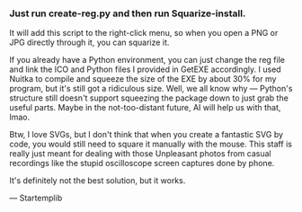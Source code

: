 ### Just run create-reg.py and then run Squarize-install.

It will add this script to the right-click menu, so when you open a PNG or JPG directly through it, you can squarize it.

If you already have a Python environment, you can just change the reg file and link the ICO and Python files I provided in GetEXE accordingly. 
I used Nuitka to compile and squeeze the size of the EXE by about 30% for my program, but it's still got a ridiculous size. 
Well, we all know why — Python's structure still doesn't support squeezing the package down to just grab the useful parts. 
Maybe in the not-too-distant future, AI will help us with that, lmao.

Btw, I love SVGs, but I don't think that when you create a fantastic SVG by code, you would still need to square it manually with the mouse.
This staff is really just meant for dealing with those Unpleasant photos from casual recordings like the stupid oscilloscope screen captures done by phone.

It's definitely not the best solution, but it works.

— Startemplib